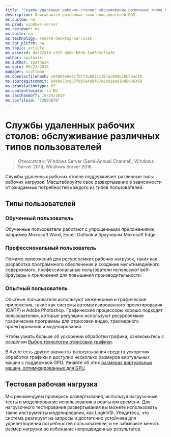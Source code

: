 ```yaml
---
title: 'Службы удаленных рабочих столов: обслуживание различных типов пользователей'
description: Описываются различные типы пользователей RDS.
ms.custom: na
ms.prod: windows-server
ms.reviewer: na
ms.suite: na
ms.technology: remote-desktop-services
ms.tgt_pltfrm: na
ms.topic: article
ms.assetid: da522a18-c33f-468e-b9d6-3ad7d3cfba26
author: spatnaik
ms.author: spatnaik
ms.date: 09/23/2016
manager: scottman
ms.openlocfilehash: c04909e9e0cfbf71b6632c154ac8b9b20b5bac10
ms.sourcegitcommit: b4b0e73ce35f8b594eb467a2bb2aa91bd6d86369
ms.translationtype: HT
ms.contentlocale: ru-RU
ms.lasthandoff: 10/24/2019
ms.locfileid: "72893076"
---
```

# <a name="remote-desktop-services---cater-to-different-kinds-of-users"></a>Службы удаленных рабочих столов: обслуживание различных типов пользователей

>Относится к: Windows Server (Semi-Annual Channel), Windows Server 2019, Windows Server 2016

Службы удаленных рабочих столов поддерживает различные типы рабочих нагрузок. Масштабируйте свое развертывание в зависимости от ожидаемых потребностей каждого из типов пользователей.

## <a name="types-of-users"></a>Типы пользователей

### <a name="knowledge-user"></a>Обученный пользователь

Обученные пользователи работают с упрощенными приложениями, например Microsoft Word, Excel, Outlook и браузером Microsoft Edge.

### <a name="professional-user"></a>Профессиональный пользователь

Помимо приложений для ресурсоемких рабочих нагрузок, таких как разработка программного обеспечения и создание мультимедийного содержимого, профессиональные пользователи используют веб-браузеры и приложения для повышения производительности.

### <a name="power-user"></a>Опытный пользователь

Опытные пользователи используют инженерные и графические приложения, такие как системы автоматизированного проектирования (САПР) и Adobe Photoshop. Графические процессоры хорошо подходят пользователям, которые регулярно используют ресурсоемкие графические программы для отрисовки видео, трехмерного проектирования и моделирования.

Чтобы узнать больше об ускорении обработки графики, ознакомьтесь с разделом [Выбор технологии отрисовки графики](rds-graphics-virtualization.md).

В Azure есть другие варианты развертывания средств ускорения обработки графики и доступно несколько размеров виртуальных машин с поддержкой GPU. Узнайте об этих [размерах виртуальных машин, оптимизированных для GPU](https://docs.microsoft.com/azure/virtual-machines/windows/sizes-gpu).

## <a name="test-workload"></a>Тестовая рабочая нагрузка

Мы рекомендуем проверить развертывания, используя нагрузочные тесты и моделирование использования в реальном времени. Для нагрузочного тестирования развертывания вы можете использовать такие инструменты моделирования, как LoginVSI. Убедитесь, что система реагирует на запросы и достаточно устойчива для удовлетворения потребностей пользователей, и не забывайте менять размер нагрузки во избежание непредвиденных результатов.
